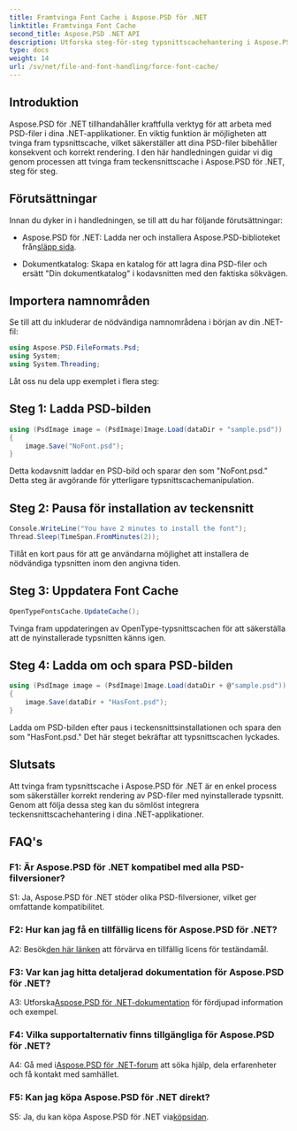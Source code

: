 ```yaml
---
title: Framtvinga Font Cache i Aspose.PSD för .NET
linktitle: Framtvinga Font Cache
second_title: Aspose.PSD .NET API
description: Utforska steg-för-steg typsnittscachehantering i Aspose.PSD för .NET. Säkerställ exakt rendering med detta kraftfulla .NET-bibliotek.
type: docs
weight: 14
url: /sv/net/file-and-font-handling/force-font-cache/
---
```

## Introduktion

Aspose.PSD för .NET tillhandahåller kraftfulla verktyg för att arbeta med PSD-filer i dina .NET-applikationer. En viktig funktion är möjligheten att tvinga fram typsnittscache, vilket säkerställer att dina PSD-filer bibehåller konsekvent och korrekt rendering. I den här handledningen guidar vi dig genom processen att tvinga fram teckensnittscache i Aspose.PSD för .NET, steg för steg.

## Förutsättningar

Innan du dyker in i handledningen, se till att du har följande förutsättningar:

-  Aspose.PSD för .NET: Ladda ner och installera Aspose.PSD-biblioteket från[släpp sida](https://releases.aspose.com/psd/net/).

- Dokumentkatalog: Skapa en katalog för att lagra dina PSD-filer och ersätt "Din dokumentkatalog" i kodavsnitten med den faktiska sökvägen.

## Importera namnområden

Se till att du inkluderar de nödvändiga namnområdena i början av din .NET-fil:

```csharp
using Aspose.PSD.FileFormats.Psd;
using System;
using System.Threading;
```

Låt oss nu dela upp exemplet i flera steg:

## Steg 1: Ladda PSD-bilden

```csharp
using (PsdImage image = (PsdImage)Image.Load(dataDir + "sample.psd"))
{
    image.Save("NoFont.psd");
}
```

Detta kodavsnitt laddar en PSD-bild och sparar den som "NoFont.psd." Detta steg är avgörande för ytterligare typsnittscachemanipulation.

## Steg 2: Pausa för installation av teckensnitt

```csharp
Console.WriteLine("You have 2 minutes to install the font");
Thread.Sleep(TimeSpan.FromMinutes(2));
```

Tillåt en kort paus för att ge användarna möjlighet att installera de nödvändiga typsnitten inom den angivna tiden.

## Steg 3: Uppdatera Font Cache

```csharp
OpenTypeFontsCache.UpdateCache();
```

Tvinga fram uppdateringen av OpenType-typsnittscachen för att säkerställa att de nyinstallerade typsnitten känns igen.

## Steg 4: Ladda om och spara PSD-bilden

```csharp
using (PsdImage image = (PsdImage)Image.Load(dataDir + @"sample.psd"))
{
    image.Save(dataDir + "HasFont.psd");
}
```

Ladda om PSD-bilden efter paus i teckensnittsinstallationen och spara den som "HasFont.psd." Det här steget bekräftar att typsnittscachen lyckades.

## Slutsats

Att tvinga fram typsnittscache i Aspose.PSD för .NET är en enkel process som säkerställer korrekt rendering av PSD-filer med nyinstallerade typsnitt. Genom att följa dessa steg kan du sömlöst integrera teckensnittscachehantering i dina .NET-applikationer.

## FAQ's

### F1: Är Aspose.PSD för .NET kompatibel med alla PSD-filversioner?

S1: Ja, Aspose.PSD för .NET stöder olika PSD-filversioner, vilket ger omfattande kompatibilitet.

### F2: Hur kan jag få en tillfällig licens för Aspose.PSD för .NET?

 A2: Besök[den här länken](https://purchase.aspose.com/temporary-license/) att förvärva en tillfällig licens för teständamål.

### F3: Var kan jag hitta detaljerad dokumentation för Aspose.PSD för .NET?

 A3: Utforska[Aspose.PSD för .NET-dokumentation](https://reference.aspose.com/psd/net/) för fördjupad information och exempel.

### F4: Vilka supportalternativ finns tillgängliga för Aspose.PSD för .NET?

 A4: Gå med i[Aspose.PSD för .NET-forum](https://forum.aspose.com/c/psd/34) att söka hjälp, dela erfarenheter och få kontakt med samhället.

### F5: Kan jag köpa Aspose.PSD för .NET direkt?

 S5: Ja, du kan köpa Aspose.PSD för .NET via[köpsidan](https://purchase.aspose.com/buy).